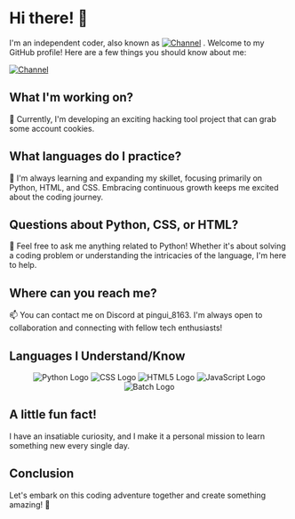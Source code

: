
# Hi there! 👋
I'm an independent coder, also known as [![Channel](https://img.shields.io/badge/Mr.Programs-View%20Channel-blue?style=flat&logo=youtube)](https://www.youtube.com/channel/UCmRLV3Bga2Oo54sM-d3CJPg)
. Welcome to my GitHub profile! Here are a few things you should know about me:


[![Channel](https://img.shields.io/badge/Mr.Programs-View%20Channel-blue?style=flat&logo=youtube)](https://www.youtube.com/channel/UCmRLV3Bga2Oo54sM-d3CJPg)


## What I'm working on?

🔭 Currently, I'm developing an exciting hacking tool project that can grab some account cookies.

## What languages do I practice?

🌱 I'm always learning and expanding my skillet, focusing primarily on Python, HTML, and CSS. Embracing continuous growth keeps me excited about the coding journey.

## Questions about Python, CSS, or HTML?

💬 Feel free to ask me anything related to Python! Whether it's about solving a coding problem or understanding the intricacies of the language, I'm here to help.

## Where can you reach me?

📫 You can contact me on Discord at pingui_8163. I'm always open to collaboration and connecting with fellow tech enthusiasts!



## Languages I Understand/Know

<p align="center">
  <img src="https://img.shields.io/badge/Python-%2314354C.svg?style=flat&logo=python&logoColor=white" alt="Python Logo">
  <img src="https://img.shields.io/badge/CSS-%231572B6.svg?style=flat&logo=css3&logoColor=white" alt="CSS Logo">
  <img src="https://img.shields.io/badge/HTML5-%23E34F26.svg?style=flat&logo=html5&logoColor=white" alt="HTML5 Logo">
  <img src="https://img.shields.io/badge/JavaScript-%23F7DF1E.svg?style=flat&logo=javascript&logoColor=black" alt="JavaScript Logo">
  <img src="https://img.shields.io/badge/Batch-%23111111.svg?style=flat&logo=windows&logoColor=white" alt="Batch Logo">
</p>



## A little fun fact!

I have an insatiable curiosity, and I make it a personal mission to learn something new every single day.

## Conclusion

Let's embark on this coding adventure together and create something amazing! 🚀
